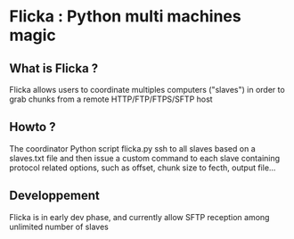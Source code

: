 Flicka : Python multi machines magic
====================================

What is Flicka ?
----------------

Flicka allows users to coordinate multiples computers ("slaves") in order to grab chunks from a remote HTTP/FTP/FTPS/SFTP host


Howto ?
-------

The coordinator Python script flicka.py ssh to all slaves based on a slaves.txt file and then issue a custom command to each slave containing protocol related options, such as offset, chunk size to fecth, output file...


Developpement
-------------

Flicka is in early dev phase, and currently allow SFTP reception among unlimited number of slaves
